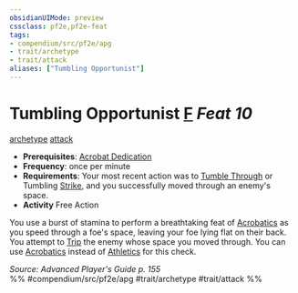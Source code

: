 ```yaml
---
obsidianUIMode: preview
cssclass: pf2e,pf2e-feat
tags:
- compendium/src/pf2e/apg
- trait/archetype
- trait/attack
aliases: ["Tumbling Opportunist"]
---
```

# Tumbling Opportunist  [F](/rules/core-rulebook/chapter-9-playing-the-game.md#Actions "Free Action") *Feat 10*  
[archetype](/rules/traits/archetype.md)  [attack](/rules/traits/attack.md)  

- **Prerequisites**: [Acrobat Dedication](/compendium/feats/acrobat-dedication-apg.md)
- **Frequency**: once per minute
- **Requirements**: Your most recent action was to [Tumble Through](/rules/actions/tumble-through.md) or Tumbling [Strike](/rules/actions/strike.md), and you successfully moved through an enemy's space.
- **Activity** Free Action

You use a burst of stamina to perform a breathtaking feat of [Acrobatics](/compendium/skills.md#Acrobatics) as you speed through a foe's space, leaving your foe lying flat on their back. You attempt to [Trip](/rules/actions/trip.md) the enemy whose space you moved through. You can use [Acrobatics](/compendium/skills.md#Acrobatics) instead of [Athletics](/compendium/skills.md#Athletics) for this check.

*Source: Advanced Player's Guide p. 155*  
%% #compendium/src/pf2e/apg #trait/archetype #trait/attack %%